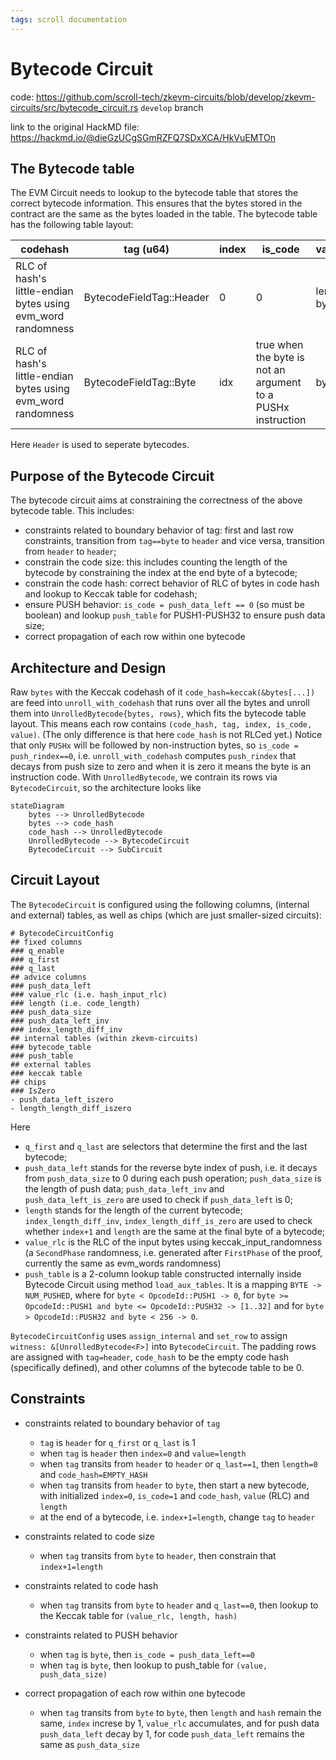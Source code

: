 ```yaml
---
tags: scroll documentation
---
```


# Bytecode Circuit

code: https://github.com/scroll-tech/zkevm-circuits/blob/develop/zkevm-circuits/src/bytecode_circuit.rs `develop` branch

link to the original HackMD file: https://hackmd.io/@dieGzUCgSGmRZFQ7SDxXCA/HkVuEMTOn

## The Bytecode table

The EVM Circuit needs to lookup to the bytecode table that stores the correct bytecode information. This ensures that the bytes stored in the contract are the same as the bytes loaded in the table. The bytecode table has the following table layout:

|codehash|tag (u64)|index|is_code|value|
|-|-|-|-|-|
|RLC of hash's little-endian bytes using evm_word randomness|BytecodeFieldTag::Header|0|0|len of bytes|
|RLC of hash's little-endian bytes using evm_word randomness|BytecodeFieldTag::Byte|idx|true when the byte is not an argument to a PUSHx instruction|byte|

Here `Header` is used to seperate bytecodes.

## Purpose of the Bytecode Circuit

The bytecode circuit aims at constraining the correctness of the above bytecode table. This includes:
- constraints related to boundary behavior of tag: first and last row constraints, transition from `tag==byte` to `header` and vice versa, transition from `header` to `header`; 
- constrain the code size: this includes counting the length of the bytecode by constraining the index at the end byte of a bytecode;
- constrain the code hash: correct behavior of RLC of bytes in code hash and lookup to Keccak table for codehash;
- ensure PUSH behavior: `is_code = push_data_left == 0` (so must be boolean) and lookup `push_table` for PUSH1-PUSH32 to ensure push data size;
- correct propagation of each row within one bytecode


## Architecture and Design

Raw `bytes` with the Keccak codehash of it `code_hash=keccak(&bytes[...])` are feed into `unroll_with_codehash` that runs over all the bytes and unroll them into `UnrolledBytecode{bytes, rows}`, which fits the bytecode table layout. This means each row contains `(code_hash, tag, index, is_code, value)`. (The only difference is that here `code_hash` is not RLCed yet.) Notice that only `PUSHx` will be followed by non-instruction bytes, so `is_code = push_rindex==0`, i.e. `unroll_with_codehash` computes `push_rindex` that decays from push size to zero and when it is zero it means the byte is an instruction code. With `UnrolledBytecode`, we contrain its rows via `BytecodeCircuit`, so the architecture looks like

```mermaid
stateDiagram
    bytes --> UnrolledBytecode
    bytes --> code_hash
    code_hash --> UnrolledBytecode
    UnrolledBytecode --> BytecodeCircuit
    BytecodeCircuit --> SubCircuit
```

## Circuit Layout

The `BytecodeCircuit` is configured using the following columns, (internal and external) tables, as well as chips (which are just smaller-sized circuits):

```markmap
# BytecodeCircuitConfig
## fixed columns
### q_enable
### q_first
### q_last
## advice columns
### push_data_left
### value_rlc (i.e. hash_input_rlc)
### length (i.e. code_length)
### push_data_size
### push_data_left_inv
### index_length_diff_inv
## internal tables (within zkevm-circuits)
### bytecode_table
### push_table
## external tables
### keccak table
## chips
### IsZero
- push_data_left_iszero
- length_length_diff_iszero
```

Here
- `q_first` and `q_last` are selectors that determine the first and the last bytecode;
- `push_data_left` stands for the reverse byte index of push, i.e. it decays from `push_data_size` to 0 during each push operation; `push_data_size` is the length of push data; `push_data_left_inv` and `    push_data_left_is_zero` are used to check if `push_data_left` is 0;
- `length` stands for the length of the current bytecode; `index_length_diff_inv`, `index_length_diff_is_zero` are used to check whether `index+1` and `length` are the same at the final byte of a bytecode;
- `value_rlc` is the RLC of the input bytes using keccak_input_randomness (a `SecondPhase`  randomness, i.e. generated after `FirstPhase` of the proof, currently the same as evm_words randomness)
- `push_table` is a 2-column lookup table constructed internally inside Bytecode Circuit using method `load_aux_tables`. It is a mapping `BYTE -> NUM_PUSHED`, where for `byte < OpcodeId::PUSH1 -> 0`, for `byte >= OpcodeId::PUSH1 and byte <= OpcodeId::PUSH32 -> [1..32]` and for `byte > OpcodeId::PUSH32 and byte < 256 -> 0`.

`BytecodeCircuitConfig` uses `assign_internal` and `set_row` to assign `witness: &[UnrolledBytecode<F>]` into `BytecodeCircuit`. The padding rows are assigned with `tag=header`, `code_hash` to be the empty code hash (specifically defined), and other columns of the bytecode table to be 0.


## Constraints

- constraints related to boundary behavior of `tag`
    - `tag` is `header` for `q_first` or `q_last` is 1
    - when `tag` is `header` then `index=0` and `value=length`
    - when `tag` transits from `header` to `header` or `q_last==1`, then `length=0` and `code_hash=EMPTY_HASH`
    - when `tag` transits from `header` to `byte`, then start a new bytecode, with initialized `index=0`, `is_code=1` and `code_hash`, `value` (RLC) and `length`
    - at the end of a bytecode, i.e. `index+1=length`, change `tag` to `header`

- constraints related to code size
    - when `tag` transits from `byte` to `header`, then constrain that `index+1=length`

- constraints related to code hash
    - when `tag` transits from `byte` to `header` and `q_last==0`, then lookup to the Keccak table for `(value_rlc, length, hash)`

- constraints related to PUSH behavior
    - when `tag` is `byte`, then `is_code = push_data_left==0`
    - when `tag` is `byte`, then lookup to push_table for `(value, push_data_size)`

- correct propagation of each row within one bytecode
    - when `tag` transits from `byte` to `byte`, then `length` and `hash` remain the same, `index` increse by 1, `value_rlc` accumulates, and for push data `push_data_left` decay by 1, for code `push_data_left` remains the same as `push_data_size`

